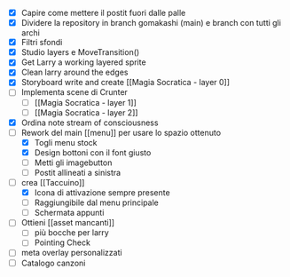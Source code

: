 

- [x] Capire come mettere il postit fuori dalle palle
- [x] Dividere la repository in branch gomakashi (main) e branch con tutti gli archi
- [x] Filtri sfondi
- [x] Studio layers e MoveTransition()
- [x] Get Larry a working layered sprite
- [x] Clean larry around the edges
- [x] Storyboard write and create [[Magia Socratica - layer 0]]
- [ ] Implementa scene di Crunter
	- [ ] [[Magia Socratica - layer 1]]
	- [ ] [[Magia Socratica - layer 2]]
- [x] Ordina note stream of consciousness
- [ ] Rework del main [[menu]] per usare lo spazio ottenuto
	- [x] Togli menu stock
	- [x] Design bottoni con il font giusto
	- [ ] Metti gli imagebutton
	- [ ] Postit allineati a sinistra
- [ ] crea [[Taccuino]]
	- [x] Icona di attivazione sempre presente
	- [ ] Raggiungibile dal menu principale
	- [ ] Schermata appunti
- [ ] Ottieni [[asset mancanti]]
	- [ ] più bocche per larry
	- [ ] Pointing Check
- [ ] meta overlay personalizzati
- [ ] Catalogo canzoni
